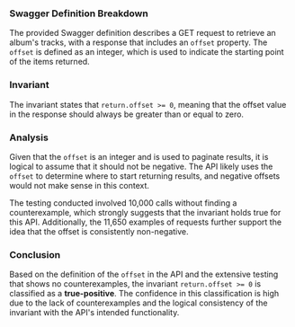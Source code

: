 ### Swagger Definition Breakdown
The provided Swagger definition describes a GET request to retrieve an album's tracks, with a response that includes an `offset` property. The `offset` is defined as an integer, which is used to indicate the starting point of the items returned. 

### Invariant
The invariant states that `return.offset >= 0`, meaning that the offset value in the response should always be greater than or equal to zero. 

### Analysis
Given that the `offset` is an integer and is used to paginate results, it is logical to assume that it should not be negative. The API likely uses the `offset` to determine where to start returning results, and negative offsets would not make sense in this context. 

The testing conducted involved 10,000 calls without finding a counterexample, which strongly suggests that the invariant holds true for this API. Additionally, the 11,650 examples of requests further support the idea that the offset is consistently non-negative. 

### Conclusion
Based on the definition of the `offset` in the API and the extensive testing that shows no counterexamples, the invariant `return.offset >= 0` is classified as a **true-positive**. The confidence in this classification is high due to the lack of counterexamples and the logical consistency of the invariant with the API's intended functionality.
